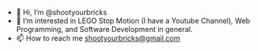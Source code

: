- 👋 Hi, I’m @shootyourbricks
- 👀 I’m interested in LEGO Stop Motion (I have a Youtube Channel), Web Programming, and Software Development in general.
- 📫 How to reach me shootyourbricks@gmail.com

<!---
shootyourbricks/shootyourbricks is a ✨ special ✨ repository because its `README.md` (this file) appears on your GitHub profile.
You can click the Preview link to take a look at your changes.
--->
